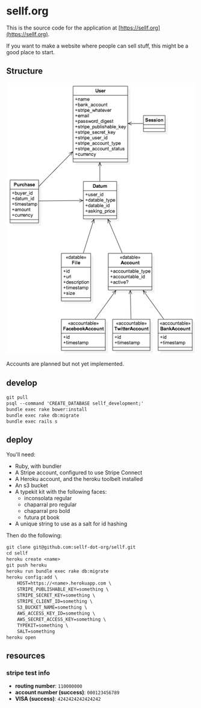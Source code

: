 # sellf.org

This is the source code for the application at [https://sellf.org](https://sellf.org).

If you want to make a website where people can sell stuff, this might be a good place to start.

## Structure

![uml diagram](uml.png)

Accounts are planned but not yet implemented.

## develop

    git pull
    psql --command 'CREATE_DATABASE sellf_development;'
    bundle exec rake bower:install
    bundle exec rake db:migrate
    bundle exec rails s

## deploy

You'll need:

*   Ruby, with bundler
*   A Stripe account, configured to use Stripe Connect
*   A Heroku account, and the heroku toolbelt installed
*   An s3 bucket
*   A typekit kit with the following faces:
    *   inconsolata regular
    *   chaparral pro regular
    *   chaparral pro bold
    *   futura pt book
*   A unique string to use as a salt for id hashing

Then do the following:

    git clone git@github.com:sellf-dot-org/sellf.git
    cd sellf
    heroku create <name>
    git push heroku
    heroku run bundle exec rake db:migrate
    heroku config:add \
        HOST=https://<name>.herokuapp.com \
        STRIPE_PUBLISHABLE_KEY=something \
        STRIPE_SECRET_KEY=something \
        STRIPE_CLIENT_ID=something \
        S3_BUCKET_NAME=something \
        AWS_ACCESS_KEY_ID=something \
        AWS_SECRET_ACCESS_KEY=something \
        TYPEKIT=something \
        SALT=something
    heroku open

## resources

### stripe test info

*   **routing number**: `110000000`
*   **account number (success)**: `000123456789`
*   **VISA (success)**: `4242424242424242`
